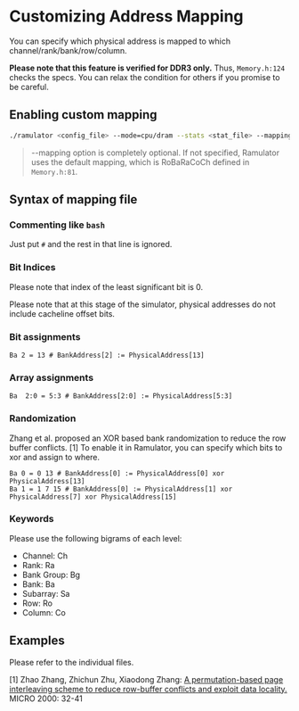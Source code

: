 #  Customizing Address Mapping 

You can specify which physical address is mapped to which channel/rank/bank/row/column.

**Please note that this feature is verified for DDR3 only.**  Thus, `Memory.h:124` checks the specs. You can relax the condition for others if you promise to be careful.

## Enabling custom mapping

```bash
./ramulator <config_file> --mode=cpu/dram --stats <stat_file> --mapping <mapping_file> trace0 trace1 ...
```
> --mapping option is completely optional. If not specified, Ramulator uses the default mapping, which is RoBaRaCoCh defined in `Memory.h:81`.

## Syntax of mapping file

### Commenting like `bash`
Just put `#` and the rest in that line is ignored. 

### Bit Indices
Please note that index of the least significant bit is 0.

Please note that at this stage of the simulator, physical addresses do not include cacheline offset bits.

### Bit assignments
```
Ba 2 = 13 # BankAddress[2] := PhysicalAddress[13] 
```

### Array assignments
```
Ba  2:0 = 5:3 # BankAddress[2:0] := PhysicalAddress[5:3]
``` 

### Randomization
Zhang et al. proposed an XOR based bank randomization to reduce the row buffer conflicts. [1]  To enable it in Ramulator, you can specify which bits to xor and assign to where.  
```
Ba 0 = 0 13 # BankAddress[0] := PhysicalAddress[0] xor PhysicalAddress[13]
Ba 1 = 1 7 15 # BankAddress[0] := PhysicalAddress[1] xor PhysicalAddress[7] xor PhysicalAddress[15]
```

### Keywords

Please use the following bigrams of each level:
 - Channel: Ch
 - Rank: Ra
 - Bank Group: Bg
 - Bank: Ba
 - Subarray: Sa
 - Row: Ro
 - Column: Co  

## Examples
Please refer to the individual files. 

[1] Zhao Zhang, Zhichun Zhu, Xiaodong Zhang: [A permutation-based page interleaving scheme to reduce row-buffer conflicts and exploit data locality.](https://ieeexplore.ieee.org/document/898056/) MICRO 2000: 32-41
